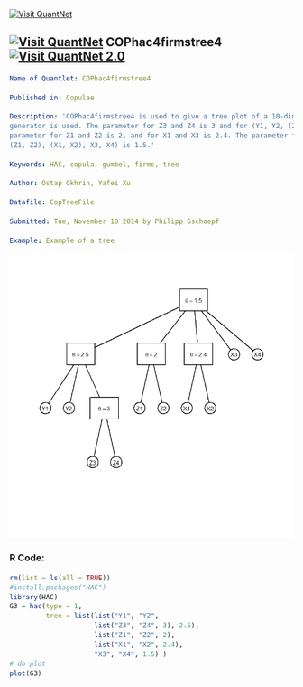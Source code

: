 
[<img src="https://github.com/QuantLet/Styleguide-and-FAQ/blob/master/pictures/banner.png" width="880" alt="Visit QuantNet">](http://quantlet.de/index.php?p=info)

## [<img src="https://github.com/QuantLet/Styleguide-and-Validation-procedure/blob/master/pictures/qloqo.png" alt="Visit QuantNet">](http://quantlet.de/) **COPhac4firmstree4**[<img src="https://github.com/QuantLet/Styleguide-and-Validation-procedure/blob/master/pictures/QN2.png" width="60" alt="Visit QuantNet 2.0">](http://quantlet.de/d3/ia)

```yaml
Name of Quantlet: COPhac4firmstree4
 
Published in: Copulae

Description: 'COPhac4firmstree4 is used to give a tree plot of a 10-dim HAC, where the Gumbel
generator is used. The parameter for Z3 and Z4 is 3 and for (Y1, Y2, (Z3, Z4)) is 2.5. The 
parameter for Z1 and Z2 is 2, and for X1 and X3 is 2.4. The parameter for ((Y1, Y2, (Z3, Z4)), 
(Z1, Z2), (X1, X2), X3, X4) is 1.5.'
  
Keywords: HAC, copula, gumbel, firms, tree

Author: Ostap Okhrin, Yafei Xu

Datafile: CopTreeFile

Submitted: Tue, November 18 2014 by Philipp Gschoepf

Example: Example of a tree


```

![Picture1](COPhac4firmstree4.png)

### R Code:
```r
rm(list = ls(all = TRUE))
#install.packages("HAC")
library(HAC)
G3 = hac(type = 1,
         tree = list(list("Y1", "Y2",
                     list("Z3", "Z4", 3), 2.5),
                     list("Z1", "Z2", 2),
                     list("X1", "X2", 2.4),
                     "X3", "X4", 1.5) )
# do plot
plot(G3)


```
